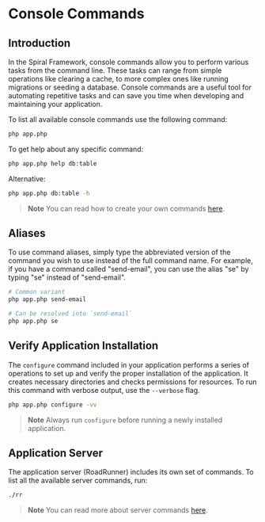 # Console Commands

## Introduction

In the Spiral Framework, console commands allow you to perform various tasks from the command line.
These tasks can range from simple operations like clearing a cache, to more complex ones like running migrations or seeding a database.
Console commands are a useful tool for automating repetitive tasks and can save you time when developing and maintaining your application.

To list all available console commands use the following command:

```bash
php app.php
```

To get help about any specific command:

```bash
php app.php help db:table
```

Alternative:

```bash
php app.php db:table -h
```

> **Note**
> You can read how to create your own commands [here](/console/commands.md).

## Aliases

To use command aliases, simply type the abbreviated version of the command you wish to use instead of the full command name.
For example, if you have a command called "send-email", you can use the alias "se" by typing "se" instead of "send-email".

```bash
# Common variant
php app.php send-email 

# Can be resolved into `send-email`
php app.php se
```

## Verify Application Installation

The `configure` command included in your application performs a series of operations to set up and verify the proper installation of the application.
It creates necessary directories and checks permissions for resources.
To run this command with verbose output, use the `--verbose` flag.

```bash
php app.php configure -vv
```

> **Note**
> Always run `configure` before running a newly installed application.

## Application Server

The application server (RoadRunner) includes its own set of commands. To list all the available server commands, run:

```bash
./rr
```

> **Note**
> You can read more about server commands [here](https://roadrunner.dev/docs/app-server-cli).